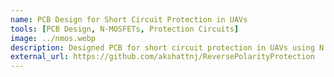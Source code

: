 ```yaml
---
name: PCB Design for Short Circuit Protection in UAVs
tools: [PCB Design, N-MOSFETs, Protection Circuits]
image: ../nmos.webp
description: Designed PCB for short circuit protection in UAVs using N channel MOSFETs. Contributions: Designed and implemented a PCB layout, selected appropriate N-MOSFETs, and tested the circuit for reliability in UAV applications.
external_url: https://github.com/akshattnj/ReversePolarityProtection
---
```

